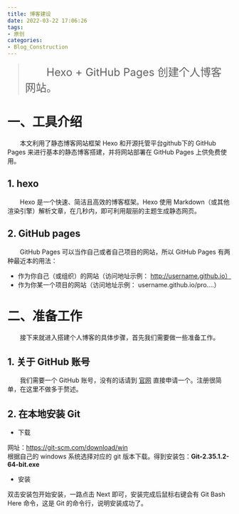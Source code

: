 ```yaml
---
title: 博客建设
date: 2022-03-22 17:06:26
tags:
- 原创
categories: 
- Blog_Construction
---
```


><font size=5>&emsp;&emsp;Hexo + GitHub Pages 创建个人博客网站。</font>

<!-- toc -->

# 一、工具介绍
&emsp;&emsp;本文利用了静态博客网站框架 Hexo 和开源托管平台github下的 GitHub Pages 来进行基本的静态博客搭建，并将网站部署在 GitHub Pages 上供免费使用。

## 1. hexo
&emsp;&emsp;Hexo 是一个快速、简洁且高效的博客框架。Hexo 使用 Markdown（或其他渲染引擎）解析文章，在几秒内，即可利用靓丽的主题生成静态网页。

## 2. GitHub pages
&emsp;&emsp;GitHub Pages 可以当作自己或者自己项目的网站，所以 GitHub Pages 有两种最近本的用法：

* 作为你自己（或组织）的网站（访问地址示例： http://username.github.io）
* 作为你某一个项目的网站（访问地址示例： username.github.io/pro....）

# 二、准备工作
&emsp;&emsp;接下来就进入搭建个人博客的具体步骤，首先我们需要做一些准备工作。

## 1. 关于 GitHub 账号
&emsp;&emsp;我们需要一个 GitHub 账号，没有的话请到 [官网](https://github.com/) 直接申请一个。注册很简单，在这里不做多于赘述。

## 2. 在本地安装 Git
* 下载

网址：https://git-scm.com/download/win  
根据自己的 windows 系统选择对应的 git 版本下载。得到安装包：**Git-2.35.1.2-64-bit.exe**

* 安装

双击安装包开始安装，一路点击 Next 即可，安装完成后鼠标右键会有 Git Bash Here 命令，这是 Git 的命令行，说明安装成功了。
























